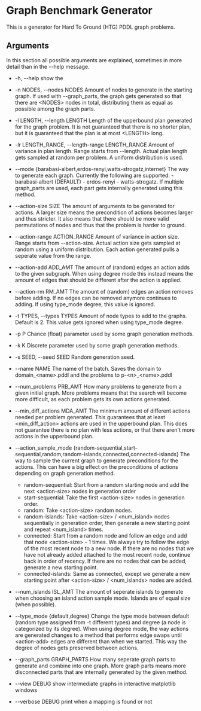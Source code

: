 # Graph Benchmark Generator
 This is a generator for Hard To Ground (HTG) PDDL graph problems.

## Arguments
In this section all possible arguments are explained, sometimes in more detail than in the --help message.

  - -h, --help            show the
  - -n NODES, --nodes NODES
                        Amount of nodes to generate in the starting graph. If used with --graph_parts, the graph gets generated so that there are \<NODES\> nodes in total, distributing them as equal as possible among the graph parts.

  - -l LENGTH, --length LENGTH
                        Length of the upperbound plan generated for the graph problem. It is not guaranteed that there is no shorter plan, but it is guaranteed that the plan is at most \<LENGTH\> long.
  - -lr LENGTH_RANGE, --length-range LENGTH_RANGE
                        Amount of variance in plan length. Range starts from --length. Actual plan length gets sampled at random per problem. A uniform distribution is used.
  - --mode {barabasi-albert,erdos-renyi,watts-strogatz,internet}
                        The way to generate each graph. Currently the following are supported: - barabasi-albert (DEFAULT) - erdos-renyi - watts-strogatz. If multiple graph_parts are used, each part gets internally generated using this method.
  - --action-size SIZE    The amount of arguments to be generated for actions. A larger size means the precondition of actions becomes larger and thus stricter. It also means that there should be more valid permutations of nodes and thus that the problem is harder to ground.
  - --action-range ACTION_RANGE
                        Amount of variance in action size. Range starts from --action-size. Actual action size gets sampled at random using a uniform distribution. Each action generated pulls a seperate value from the range.
  - --action-add ADD_AMT  The amount of (random) edges an action adds to the given subgraph. When using degree mode this instead means the amount of edges that should be different after the action is applied.
  - --action-rm RM_AMT    The amount of (random) edges an action removes before adding. If no edges can be removed anymore continues to adding. If using type_mode degree, this value is ignored.
  - -t TYPES, --types TYPES
                        Amount of node types to add to the graphs. Default is 2. This value gets ignored when using type_mode degree.
  - -p P                  Chance (float) parameter used by some graph generation methods.
  - -k K                  Discrete parameter used by some graph generation methods.
  - -s SEED, --seed SEED  Random generation seed.
  - --name NAME           The name of the batch. Saves the domain to domain_\<name>.pddl and the problems to p-\<n>_\<name>.pddl
  - --num_problems PRB_AMT
                        How many problems to generate from a given initial graph. More problems means that the search will become more
                        difficult, as each problem gets its own actions generated.
  - --min_diff_actions MDA_AMT
                        The minimum amount of different actions needed per problem generated. This guarantees that at least \<min_diff_action> actions are used in the upperbound plan.
                        This does not guarantee there is no plan with less actions, or that there aren't more actions in the upperbound plan.
  - --action_sample_mode {random-sequential,start-sequential,random,random-islands,connected,connected-islands}
                        The way to sample the current graph to generate preconditions for the actions. This can have a big effect on the preconditions of actions depending on graph
                        generation method.
    - random-sequential: Start from a random starting node and add the next \<action-size> nodes in generation order
    - start-sequential: Take the first \<action-size> nodes in generation order.
    - random: Take \<action-size> random nodes.
    - random-islands: Take \<action-size> / \<num_island> nodes sequentially in generation order, then generate a new starting point and repeat \<num_island> times.
    - connected: Start from a random node and follow an edge and add that node \<action-size> - 1 times.
    We always try to follow the edge of the most recent node to a new node. If there are no nodes that we have not already added attached to the most recent node, continue back in order of recency. If there are no nodes that can be added, generate a new starting point.
    - connected-islands: Same as connected, except we generate a new starting point after \<action-size> / \<num_islands> nodes are added.
  - --num_islands ISL_AMT
                        The amount of seperate islands to generate when choosing an island action sample mode. Islands are of equal size (when possible).
  - --type_mode {default,degree}
                        Change the type mode between default (random type assigned from -t different types) and degree (a node is categorized by its degree). When using degree mode, the way actions are generated changes to a method that performs edge swaps until \<action-add> edges are different than when we started. This way the degree of nodes gets preserved between actions.
  - --graph_parts GRAPH_PARTS
                        How many seperate graph parts to generate and combine into one graph. More graph parts means more disconnected parts that are internally generated by the given
                        method.
  - --view                DEBUG show intermediate graphs in interactive matplotlib windows
  - --verbose             DEBUG print when a mapping is found or not
